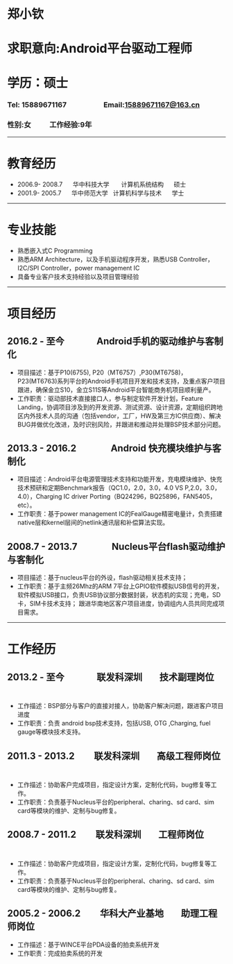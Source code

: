 # 郑小钦

# 求职意向:Android平台驱动工程师
# 学历：硕士
 
### Tel: 15889671167  &nbsp;  &nbsp;&nbsp;&nbsp;&nbsp;&nbsp;&nbsp;&nbsp;&nbsp;&nbsp;&nbsp;&nbsp;&nbsp; &nbsp;&nbsp;&nbsp;&nbsp;&nbsp;&nbsp;Email:15889671167@163.cn &nbsp;   
### 性别:女 &nbsp;&nbsp;&nbsp;&nbsp;&nbsp;&nbsp;&nbsp;&nbsp;&nbsp; 工作经验:9年
---
# 教育经历
* 	2006.9- 2008.7&nbsp;&nbsp;&nbsp;&nbsp;&nbsp;&nbsp;华中科技大学  &nbsp;&nbsp;&nbsp;&nbsp;&nbsp;&nbsp;计算机系统结构&nbsp;&nbsp;&nbsp;&nbsp;  硕士
* 	2001.9- 2005.7&nbsp;&nbsp;&nbsp;&nbsp;&nbsp;&nbsp;华中师范大学  &nbsp;&nbsp;计算机科学与技术&nbsp;&nbsp;&nbsp;&nbsp;&nbsp; 学士            

---
# 专业技能
* 熟悉嵌入式C Programming
* 熟悉ARM Architecture，以及手机驱动程序开发，熟悉USB Controller，I2C/SPI Controller，power management IC
* 具备专业客户技术支持经验以及项目管理经验

---
# 项目经历

## 2016.2 - 至今       &nbsp;&nbsp;&nbsp;&nbsp;&nbsp;    Android手机的驱动维护与客制化                         
*	项目描述：基于P10(6755), P20（MT6757）,P30(MT6758)，P23(MT6763)系列平台的Android手机项目开发和技术支持，及重点客户项目跟进，确保金立S10，金立S11S等Android平台智能商务机项目顺利量产。
*	工作职责：驱动部技术直接接口人，参与制定软件开发计划，Feature Landing，协调项目涉及到的开发资源、测试资源、设计资源，定期组织跨地区内外技术人员的沟通（包括vendor，工厂，HW及第三方IC供应商）、解决BUG并做优化改进，及时识别风险，并跟进和推动并处理BSP技术部分问题。

## 2013.3 - 2016.2      &nbsp;&nbsp;&nbsp;        Android 快充模块维护与客制化
*	项目描述：Android平台电源管理技术支持和功能开发，充电模块维护、快充技术预研和定期Benchmark报告（QC1.0，2.0，3.0，4.0 VS P,2.0，3.0，4.0），Charging IC driver Porting（BQ24296，BQ25896，FAN5405， etc）。
*	工作职责：基于power management IC的FealGauge精密电量计，负责搭建native层和kernel层间的netlink通讯层和补偿算法实现。

## 2008.7 - 2013.7      &nbsp;&nbsp;&nbsp;        Nucleus平台flash驱动维护与客制化
*	项目描述：基于nucleus平台的外设，flash驱动相关技术支持；
*	工作职责：基于主频26Mhz的ARM 7平台上GPIO软件模拟USB信号的开发，软件模拟USB接口，负责USB协议部分数据封装，状态机的实现；充电，SD卡，SIM卡技术支持； 跟进华南地区客户项目进度，协调组内人员共同完成项目需求。

---

# 工作经历
## 2013.2 - 至今       &nbsp;&nbsp;&nbsp;&nbsp;&nbsp;    联发科深圳   &nbsp;&nbsp;&nbsp;  技术副理岗位                         
* 工作描述：BSP部分与客户的直接对接人，协助客户解决问题，跟进客户项目进度
*	工作职责：负责 android bsp技术支持，包括USB, OTG ,Charging, fuel gauge等模块技术支持。

## 2011.3 - 2013.2      &nbsp;&nbsp;&nbsp; 联发科深圳   &nbsp;&nbsp;&nbsp;  高级工程师岗位                         
* 工作描述：协助客户完成项目，指定设计方案，定制化代码，bug修复等工作。
*	工作职责：负责基于Nucleus平台的peripheral、charing、sd card、sim card等模块的维护、定制与bug修复。

## 2008.7 - 2011.2      &nbsp;&nbsp;&nbsp; 联发科深圳   &nbsp;&nbsp;&nbsp;  工程师岗位                         
* 工作描述：协助客户完成项目，指定设计方案，定制化代码，bug修复等工作。
*	工作职责：负责基于Nucleus平台的peripheral、charing、sd card、sim card等模块的维护、定制与bug修复。

## 2005.2 - 2006.2      &nbsp;&nbsp;&nbsp; 华科大产业基地   &nbsp;&nbsp;&nbsp;  助理工程师岗位                         
* 工作描述：基于WINCE平台PDA设备的拍卖系统开发
*	工作职责：完成拍卖系统的开发
